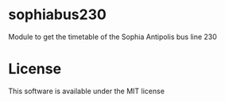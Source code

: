 # sophiabus230
Module to get the timetable of the Sophia Antipolis bus line 230

# License
This software is available under the MIT license